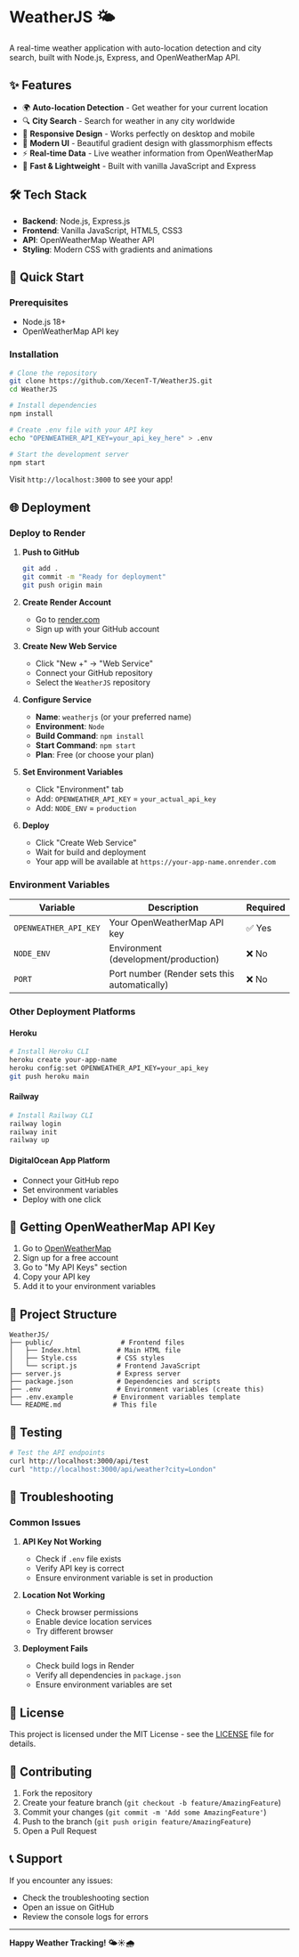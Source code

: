 # WeatherJS 🌤️

A real-time weather application with auto-location detection and city search, built with Node.js, Express, and OpenWeatherMap API.

## ✨ Features

- 🌍 **Auto-location Detection** - Get weather for your current location
- 🔍 **City Search** - Search for weather in any city worldwide
- 📱 **Responsive Design** - Works perfectly on desktop and mobile
- 🎨 **Modern UI** - Beautiful gradient design with glassmorphism effects
- ⚡ **Real-time Data** - Live weather information from OpenWeatherMap
- 🚀 **Fast & Lightweight** - Built with vanilla JavaScript and Express

## 🛠️ Tech Stack

- **Backend**: Node.js, Express.js
- **Frontend**: Vanilla JavaScript, HTML5, CSS3
- **API**: OpenWeatherMap Weather API
- **Styling**: Modern CSS with gradients and animations

## 🚀 Quick Start

### Prerequisites
- Node.js 18+ 
- OpenWeatherMap API key

### Installation
```bash
# Clone the repository
git clone https://github.com/XecenT-T/WeatherJS.git
cd WeatherJS

# Install dependencies
npm install

# Create .env file with your API key
echo "OPENWEATHER_API_KEY=your_api_key_here" > .env

# Start the development server
npm start
```

Visit `http://localhost:3000` to see your app!

## 🌐 Deployment

### Deploy to Render

1. **Push to GitHub**
   ```bash
   git add .
   git commit -m "Ready for deployment"
   git push origin main
   ```

2. **Create Render Account**
   - Go to [render.com](https://render.com)
   - Sign up with your GitHub account

3. **Create New Web Service**
   - Click "New +" → "Web Service"
   - Connect your GitHub repository
   - Select the `WeatherJS` repository

4. **Configure Service**
   - **Name**: `weatherjs` (or your preferred name)
   - **Environment**: `Node`
   - **Build Command**: `npm install`
   - **Start Command**: `npm start`
   - **Plan**: Free (or choose your plan)

5. **Set Environment Variables**
   - Click "Environment" tab
   - Add: `OPENWEATHER_API_KEY` = `your_actual_api_key`
   - Add: `NODE_ENV` = `production`

6. **Deploy**
   - Click "Create Web Service"
   - Wait for build and deployment
   - Your app will be available at `https://your-app-name.onrender.com`

### Environment Variables

| Variable | Description | Required |
|----------|-------------|----------|
| `OPENWEATHER_API_KEY` | Your OpenWeatherMap API key | ✅ Yes |
| `NODE_ENV` | Environment (development/production) | ❌ No |
| `PORT` | Port number (Render sets this automatically) | ❌ No |

### Other Deployment Platforms

#### Heroku
```bash
# Install Heroku CLI
heroku create your-app-name
heroku config:set OPENWEATHER_API_KEY=your_api_key
git push heroku main
```

#### Railway
```bash
# Install Railway CLI
railway login
railway init
railway up
```

#### DigitalOcean App Platform
- Connect your GitHub repo
- Set environment variables
- Deploy with one click

## 🔑 Getting OpenWeatherMap API Key

1. Go to [OpenWeatherMap](https://openweathermap.org/)
2. Sign up for a free account
3. Go to "My API Keys" section
4. Copy your API key
5. Add it to your environment variables

## 📁 Project Structure

```
WeatherJS/
├── public/                 # Frontend files
│   ├── Index.html         # Main HTML file
│   ├── Style.css          # CSS styles
│   └── script.js          # Frontend JavaScript
├── server.js              # Express server
├── package.json           # Dependencies and scripts
├── .env                   # Environment variables (create this)
├── .env.example          # Environment variables template
└── README.md             # This file
```

## 🧪 Testing

```bash
# Test the API endpoints
curl http://localhost:3000/api/test
curl "http://localhost:3000/api/weather?city=London"
```

## 🐛 Troubleshooting

### Common Issues

1. **API Key Not Working**
   - Check if `.env` file exists
   - Verify API key is correct
   - Ensure environment variable is set in production

2. **Location Not Working**
   - Check browser permissions
   - Enable device location services
   - Try different browser

3. **Deployment Fails**
   - Check build logs in Render
   - Verify all dependencies in `package.json`
   - Ensure environment variables are set

## 📝 License

This project is licensed under the MIT License - see the [LICENSE](LICENSE) file for details.

## 🤝 Contributing

1. Fork the repository
2. Create your feature branch (`git checkout -b feature/AmazingFeature`)
3. Commit your changes (`git commit -m 'Add some AmazingFeature'`)
4. Push to the branch (`git push origin feature/AmazingFeature`)
5. Open a Pull Request

## 📞 Support

If you encounter any issues:
- Check the troubleshooting section
- Open an issue on GitHub
- Review the console logs for errors

---

**Happy Weather Tracking! 🌤️☀️🌧️**